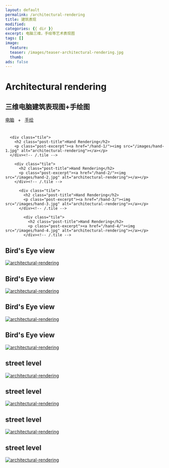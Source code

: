 ```yaml
---
layout: default
permalink: /architectural-rendering
title: 建筑表现
modified:
categories: {{ dir }}
excerpt: 电脑三维，手绘等艺术表现图
tags: []
image:
  feature:
  teaser: /images/teaser-architectural-rendering.jpg
  thumb:
ads: false  
---
```


<div class="page-lead" style="background-image:url(/images/wood-texture-1600x800.jpg)">
  <div class="wrap page-lead-content">
    <h1>Architectural rendering</h1>
    <h2>三维电脑建筑表现图+手绘图</h2>
    <a href="/architectural-rendering" class="btn-inverse">电脑</a> &nbsp; + &nbsp; <a href="/architectural-rendering" class="btn-inverse">手绘</a>
  </div><!-- /.page-lead-content -->
</div><!-- /.page-lead -->

<div id="page-wrapper">
      <!--[if lt IE 9]><div class="upgrade notice-warning"><strong>Your browser is quite old!</strong> Why not <a href="http://whatbrowser.org/">upgrade to a newer one</a> to better enjoy this site?</div><![endif]-->

<div id="main" role="main">
  <div class="wrap">
    <div class="page-title">
    <h1></h1>
    </div>

<div class="archive-wrap">
  <div class="page-content">

      <div class="tile">
        <h2 class="post-title">Hand Rendering</h2>
        <p class="post-excerpt"><a href="/hand-1/"><img src="/images/hand-1.jpg" alt="architectural-rendering"></a></p>
      </div><!-- /.tile -->

        <div class="tile">
          <h2 class="post-title">Hand Rendering</h2>
          <p class="post-excerpt"><a href="/hand-2/"><img src="/images/hand-2.jpg" alt="architectural-rendering"></a></p>
        </div><!-- /.tile -->

          <div class="tile">
            <h2 class="post-title">Hand Rendering</h2>
            <p class="post-excerpt"><a href="/hand-3/"><img src="/images/hand-3.jpg" alt="architectural-rendering"></a></p>
          </div><!-- /.tile -->

            <div class="tile">
              <h2 class="post-title">Hand Rendering</h2>
              <p class="post-excerpt"><a href="/hand-4/"><img src="/images/hand-4.jpg" alt="architectural-rendering"></a></p>
            </div><!-- /.tile -->

  <div class="tile">
    <h2 class="post-title">Bird's Eye view</h2>
    <p class="post-excerpt"><a href="/bird-eye-1/"><img src="/images/bird1.jpg" alt="architectural-rendering"></a></p>
  </div><!-- /.tile -->

  <div class="tile">
    <h2 class="post-title">Bird's Eye view</h2>
    <p class="post-excerpt"><a href="/bird-eye-2/"><img src="/images/bird2.jpg" alt="architectural-rendering"></a></p>
  </div><!-- /.tile -->

  <div class="tile">
    <h2 class="post-title">Bird's Eye view</h2>
    <p class="post-excerpt"><a href="/bird-eye-3/"><img src="/images/bird3.jpg" alt="architectural-rendering"></a></p>
  </div><!-- /.tile -->

  <div class="tile">
    <h2 class="post-title">Bird's Eye view</h2>
    <p class="post-excerpt"><a href="/bird-eye-4/"><img src="/images/bird4.jpg" alt="architectural-rendering"></a></p>
  </div><!-- /.tile -->

  <div class="tile">
    <h2 class="post-title">street level</h2>
    <p class="post-excerpt"><a href="/street-level-1/"><img src="/images/street-level-1.jpg" alt="architectural-rendering"></a></p>
  </div><!-- /.tile -->

  <div class="tile">
    <h2 class="post-title">street level</h2>
    <p class="post-excerpt"><a href="/street-level-2/"><img src="/images/street-level-2.jpg" alt="architectural-rendering"></a></p>
  </div><!-- /.tile -->

  <div class="tile">
    <h2 class="post-title">street level</h2>
    <p class="post-excerpt"><a href="/street-level-3/"><img src="/images/street-level-3.jpg" alt="architectural-rendering"></a></p>
  </div><!-- /.tile -->

  <div class="tile">
    <h2 class="post-title">street level</h2>
    <p class="post-excerpt"><a href="/street-level-4/"><img src="/images/street-level-4.jpg" alt="architectural-rendering"></a></p>
  </div><!-- /.tile -->

  </div><!-- /.page-content -->
</div><!-- /.archive-wrap -->
</div><!-- /wrap -->
</div><!-- /main -->
</div> <!-- /page-wrapper -->
